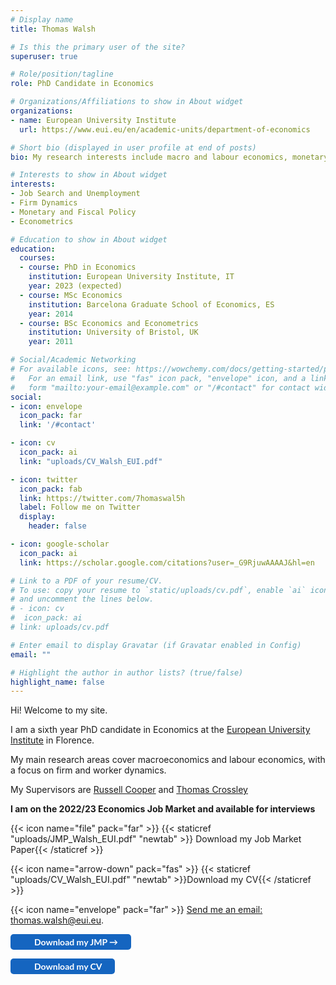 ```yaml
---
# Display name
title: Thomas Walsh

# Is this the primary user of the site?
superuser: true

# Role/position/tagline
role: PhD Candidate in Economics

# Organizations/Affiliations to show in About widget
organizations:
- name: European University Institute
  url: https://www.eui.eu/en/academic-units/department-of-economics

# Short bio (displayed in user profile at end of posts)
bio: My research interests include macro and labour economics, monetary and fiscal policy, and job search.

# Interests to show in About widget
interests:
- Job Search and Unemployment
- Firm Dynamics
- Monetary and Fiscal Policy
- Econometrics

# Education to show in About widget
education:
  courses:
  - course: PhD in Economics
    institution: European University Institute, IT
    year: 2023 (expected)
  - course: MSc Economics
    institution: Barcelona Graduate School of Economics, ES
    year: 2014
  - course: BSc Economics and Econometrics
    institution: University of Bristol, UK
    year: 2011

# Social/Academic Networking
# For available icons, see: https://wowchemy.com/docs/getting-started/page-builder/#icons
#   For an email link, use "fas" icon pack, "envelope" icon, and a link in the
#   form "mailto:your-email@example.com" or "/#contact" for contact widget.
social:
- icon: envelope
  icon_pack: far
  link: '/#contact'

- icon: cv
  icon_pack: ai
  link: "uploads/CV_Walsh_EUI.pdf"

- icon: twitter
  icon_pack: fab
  link: https://twitter.com/7homaswal5h
  label: Follow me on Twitter
  display:
    header: false

- icon: google-scholar
  icon_pack: ai
  link: https://scholar.google.com/citations?user=_G9RjuwAAAAJ&hl=en

# Link to a PDF of your resume/CV.
# To use: copy your resume to `static/uploads/cv.pdf`, enable `ai` icons in `params.toml`,
# and uncomment the lines below.
# - icon: cv
#  icon_pack: ai
# link: uploads/cv.pdf

# Enter email to display Gravatar (if Gravatar enabled in Config)
email: ""

# Highlight the author in author lists? (true/false)
highlight_name: false
---
```


Hi! Welcome to my site.

I am a sixth year PhD candidate in Economics at the <a href="https://www.eui.eu/en/academic-units/department-of-economics" target="_blank">European University Institute</a>
 in Florence.

My main research areas cover macroeconomics and labour economics, with a focus on firm and worker dynamics.

My Supervisors are <a href="https://sites.google.com/site/coopereconomics/" target="_blank">Russell Cooper</a> and <a href="https://sites.google.com/site/tfcrossley/
" target="_blank">Thomas Crossley</a>

<b>I am on the 2022/23 Economics Job Market and available for interviews</b>

{{< icon name="file" pack="far" >}}  {{< staticref "uploads/JMP_Walsh_EUI.pdf" "newtab" >}} Download my Job Market Paper{{< /staticref >}}

{{< icon name="arrow-down" pack="fas" >}} {{< staticref "uploads/CV_Walsh_EUI.pdf" "newtab" >}}Download my CV{{< /staticref >}}

{{< icon name="envelope" pack="far" >}} <a href="mailto:thomas.walsh@eui.eu">Send me an email: thomas.walsh@eui.eu</a>.
<link rel="stylesheet" href="https://cdnjs.cloudflare.com/ajax/libs/font-awesome/6.2.1/css/all.min.css">


<style>
 .bg-rollover:hover {
background-color: #585f6a !important;
border-color:#1565c0;
color: #ffffff !important;
}
</style>


<a rel="noopener"
  target="_blank"
  class="bg-rollover"
  href="https://www.litmus.com/"
  style="background-color: #1565c0;
         font-size: 14px;
         font-family: Lato, sans-serif;
         font-weight: bold;
         text-decoration: none;
         padding: 4px 4px;
         color: #ffffff;
         border-radius: 5px;
         display: inline-block;
         mso-padding-alt: 0;">
    <!--[if mso]>
    <i style="letter-spacing: 25px; mso-font-width: -100%; mso-text-raise: 30pt;">&nbsp;</i>
    <![endif]-->
    <span style="mso-text-raise: 15pt;"><i class="far fa-file"></i> Download my JMP &rarr;</span>
    <!--[if mso]>
    <i style="letter-spacing: 25px; mso-font-width: -100%;">&nbsp;</i>
    <![endif]-->
</a>

 <a rel="noopener"
  target="_blank"
  class="bg-rollover"
  href="https://www.litmus.com/"
  style="background-color: #1565c0;
         font-size: 14px;
         font-family: Lato, sans-serif;
         font-weight: bold;
         text-decoration: none;
         padding: 4px 4px;
         color: #ffffff;
         border-radius: 5px;
         display: inline-block;
         mso-padding-alt: 0;">
    <!--[if mso]>
    <i style="letter-spacing: 25px; mso-font-width: -100%; mso-text-raise: 30pt;">&nbsp;</i>
    <![endif]-->
    <span style="mso-text-raise: 5pt;"> <i class="fas fa-arrow-down"></i> Download my CV  </span>
    <!--[if mso]>
    <i style="letter-spacing: 25px; mso-font-width: -100%;">&nbsp;</i>
    <![endif]-->
</a>
